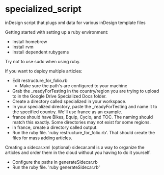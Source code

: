 specialized_script
==================

inDesign script that plugs xml data for various inDesign template files

Getting started with setting up a ruby environment:

- Install homebrew
- Install rvm
- Install dependent rubygems

Try not to use sudo when using ruby.

If you want to deploy multiple articles:

- Edit restructure_for_folio.rb
  - Make sure the path's are configured to your machine
- Grab the _readyForTesting in the country/region you are trying to upload to in the Google Drive Specialized Docs folder.
- Create a directory called specialized in your workspace.
- In your specialized directory, paste the _readyForTesting and name it to the specified country. We'll use france as an example.
- france should have Bikes, Equip, Cyclo, and TOC. The naming should match this exactly. Some directories may not exist for some regions.
- in france, create a directory called output.
- Run the ruby file. 'ruby restructure_for_folio.rb'. That should create the files for mass adding articles.

Creating a sidecar.xml (optional)
sidecar.xml is a way to organize the articles and order them in the cloud without you having to do it yourself.
- Configure the paths in generateSidecar.rb
- Run the ruby file. 'ruby generateSidecar.rb'

